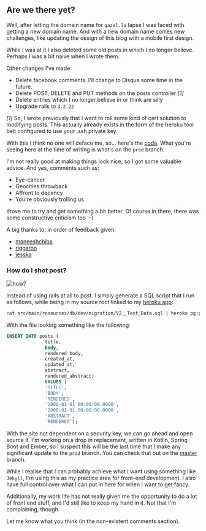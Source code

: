 ## Are we there yet? ##

Well, after letting the domain name for `gazel.la` lapse I was faced with
getting a new domain name. And with a new domain name comes new challenges,
like updating the design of this blog with a mobile first design.

While I was at it I also deleted some old posts in which I no longer believe.
Perhaps I was a bit naive when I wrote them.

Other changes I've made:

* Delete facebook comments. I'll change to Disqus some time in the future.
* Delete POST, DELETE and PUT methods on the posts controller <em>[1]</em>
* Delete entries which I no longer believe in or think are silly
* Upgrade rails to `3.2.22`

<em>[1]</em> So, I wrote previously that I want to roll some kind of cert solution
to modifying posts. This actually already exists in the form of the heroku
tool belt configured to use your .ssh private key.

With this I think no one will deface me, so... here's the [code](https://github.com/OryxGazella/blog.frank.soy).
What you're seeing here at the time of writing is what's on the `prod` branch.

I'm not really good at making things look nice, so I got some valuable advice. And yes,
comments such as:

* Eye-cancer
* Geocities throwback
* Affront to decency
* You're obviously trolling us

drove me to try and get something a bit better. Of course in there, there was some constructive criticism too :-)

A big thanks to, in order of feedback given:

* [maneeshchiba](http://maneeshchiba.com/)
* [riggaroo](http://riggaroo.co.za/)
* [jesska](http://jesska.co.za/)


### How do I shot post? ###

![how?](/assets/shot_post.jpg)

Instead  of using rails at all to post. I simply generate a SQL script that I
run as follows, while being in my source root linked to my [heroku app](blog-frank-soy.herokuapp.com):

``` bash
cat src/main/resources/db/dev/migration/V2__Test_Data.sql | heroku pg:psql
```

With the file looking something like the following:

``` sql
INSERT INTO posts (
              title,
              body,
              rendered_body,
              created_at,
              updated_at,
              abstract,
              rendered_abstract)
              VALUES (
              'TITLE',
              'BODY',
              'RENDERED',
              '2000-01-01 00:00:00.0000',
              '2000-01-01 00:00:00.0000',
              'ABSTRACT',
              'RENDERED');
```

With the site not dependent on a security key, we can go ahead and open source it.
I'm working on a drop in replacement, written in Kotlin, Spring Boot and Ember, so I suspect this will be the last
time that I make any significant update to the `prod` branch.
You can check that out on the [master](https://github.com/OryxGazella/blog.frank.soy) branch.

While I realise that I can probably achieve what I want using something
like `Jekyll`, I'm using this as my practice area for front-end development. I also have full control over
what I can put in here for when I want to get fancy.

Additionally, my work life has not really given me the opportunity to do a lot of front
end stuff, and I'd still like to keep my hand in it. Not that I'm complaining, though.

Let me know what you think (in the non-existent comments section).
